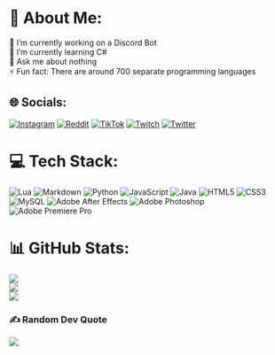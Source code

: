 # 💫 About Me:
🔭 I’m currently working on a Discord Bot<br>🌱 I’m currently learning C#<br>💬 Ask me about nothing<br>⚡ Fun fact: There are around 700 separate programming languages


## 🌐 Socials:
[![Instagram](https://img.shields.io/badge/Instagram-%23E4405F.svg?logo=Instagram&logoColor=white)](https://instagram.com/allroundjonu) [![Reddit](https://img.shields.io/badge/Reddit-%23FF4500.svg?logo=Reddit&logoColor=white)](https://reddit.com/user/allroundjonu) [![TikTok](https://img.shields.io/badge/TikTok-%23000000.svg?logo=TikTok&logoColor=white)](https://tiktok.com/@allroundjonu) [![Twitch](https://img.shields.io/badge/Twitch-%239146FF.svg?logo=Twitch&logoColor=white)](https://twitch.tv/allroundjonu) [![Twitter](https://img.shields.io/badge/Twitter-%231DA1F2.svg?logo=Twitter&logoColor=white)](https://twitter.com/allroundjonu1) 

# 💻 Tech Stack:
![Lua](https://img.shields.io/badge/lua-%232C2D72.svg?style=for-the-badge&logo=lua&logoColor=white) ![Markdown](https://img.shields.io/badge/markdown-%23000000.svg?style=for-the-badge&logo=markdown&logoColor=white) ![Python](https://img.shields.io/badge/python-3670A0?style=for-the-badge&logo=python&logoColor=ffdd54) ![JavaScript](https://img.shields.io/badge/javascript-%23323330.svg?style=for-the-badge&logo=javascript&logoColor=%23F7DF1E) ![Java](https://img.shields.io/badge/java-%23ED8B00.svg?style=for-the-badge&logo=java&logoColor=white) ![HTML5](https://img.shields.io/badge/html5-%23E34F26.svg?style=for-the-badge&logo=html5&logoColor=white) ![CSS3](https://img.shields.io/badge/css3-%231572B6.svg?style=for-the-badge&logo=css3&logoColor=white) ![MySQL](https://img.shields.io/badge/mysql-%2300f.svg?style=for-the-badge&logo=mysql&logoColor=white) ![Adobe After Effects](https://img.shields.io/badge/Adobe%20After%20Effects-9999FF.svg?style=for-the-badge&logo=Adobe%20After%20Effects&logoColor=white) ![Adobe Photoshop](https://img.shields.io/badge/adobephotoshop-%2331A8FF.svg?style=for-the-badge&logo=adobephotoshop&logoColor=white) ![Adobe Premiere Pro](https://img.shields.io/badge/Adobe%20Premiere%20Pro-9999FF.svg?style=for-the-badge&logo=Adobe%20Premiere%20Pro&logoColor=white)
# 📊 GitHub Stats:
![](https://github-readme-stats.vercel.app/api?username=AllRoundJonU&theme=dark&hide_border=false&include_all_commits=false&count_private=true)<br/>
![](https://github-readme-streak-stats.herokuapp.com/?user=AllRoundJonU&theme=dark&hide_border=false)<br/>
![](https://github-readme-stats.vercel.app/api/top-langs/?username=AllRoundJonU&theme=dark&hide_border=false&include_all_commits=false&count_private=true&layout=compact)

### ✍️ Random Dev Quote
![](https://quotes-github-readme.vercel.app/api?type=horizontal&theme=radical)

